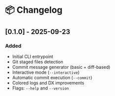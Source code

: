 # 📦 Changelog

## [0.1.0] - 2025-09-23
### Added
- Initial CLI entrypoint
- Git staged files detection
- Commit message generator (basic + diff-based)
- Interactive mode (`--interactive`)
- Automatic commit execution (`--commit`)
- Colored logs and DX improvements
- Flags: `--help` and `--version`
